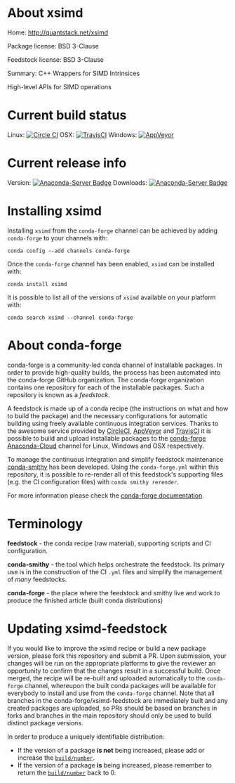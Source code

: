 About xsimd
===========

Home: http://quantstack.net/xsimd

Package license: BSD 3-Clause

Feedstock license: BSD 3-Clause

Summary: C++ Wrappers for SIMD Intrinsices

High-level APIs for SIMD operations

Current build status
====================

Linux: [![Circle CI](https://circleci.com/gh/conda-forge/xsimd-feedstock.svg?style=shield)](https://circleci.com/gh/conda-forge/xsimd-feedstock)
OSX: [![TravisCI](https://travis-ci.org/conda-forge/xsimd-feedstock.svg?branch=master)](https://travis-ci.org/conda-forge/xsimd-feedstock)
Windows: [![AppVeyor](https://ci.appveyor.com/api/projects/status/github/conda-forge/xsimd-feedstock?svg=True)](https://ci.appveyor.com/project/conda-forge/xsimd-feedstock/branch/master)

Current release info
====================
Version: [![Anaconda-Server Badge](https://anaconda.org/conda-forge/xsimd/badges/version.svg)](https://anaconda.org/conda-forge/xsimd)
Downloads: [![Anaconda-Server Badge](https://anaconda.org/conda-forge/xsimd/badges/downloads.svg)](https://anaconda.org/conda-forge/xsimd)

Installing xsimd
================

Installing `xsimd` from the `conda-forge` channel can be achieved by adding `conda-forge` to your channels with:

```
conda config --add channels conda-forge
```

Once the `conda-forge` channel has been enabled, `xsimd` can be installed with:

```
conda install xsimd
```

It is possible to list all of the versions of `xsimd` available on your platform with:

```
conda search xsimd --channel conda-forge
```


About conda-forge
=================

conda-forge is a community-led conda channel of installable packages.
In order to provide high-quality builds, the process has been automated into the
conda-forge GitHub organization. The conda-forge organization contains one repository
for each of the installable packages. Such a repository is known as a *feedstock*.

A feedstock is made up of a conda recipe (the instructions on what and how to build
the package) and the necessary configurations for automatic building using freely
available continuous integration services. Thanks to the awesome service provided by
[CircleCI](https://circleci.com/), [AppVeyor](http://www.appveyor.com/)
and [TravisCI](https://travis-ci.org/) it is possible to build and upload installable
packages to the [conda-forge](https://anaconda.org/conda-forge)
[Anaconda-Cloud](http://docs.anaconda.org/) channel for Linux, Windows and OSX respectively.

To manage the continuous integration and simplify feedstock maintenance
[conda-smithy](http://github.com/conda-forge/conda-smithy) has been developed.
Using the ``conda-forge.yml`` within this repository, it is possible to re-render all of
this feedstock's supporting files (e.g. the CI configuration files) with ``conda smithy rerender``.

For more information please check the [conda-forge documentation](https://conda-forge.org/docs/).

Terminology
===========

**feedstock** - the conda recipe (raw material), supporting scripts and CI configuration.

**conda-smithy** - the tool which helps orchestrate the feedstock.
                   Its primary use is in the construction of the CI ``.yml`` files
                   and simplify the management of *many* feedstocks.

**conda-forge** - the place where the feedstock and smithy live and work to
                  produce the finished article (built conda distributions)


Updating xsimd-feedstock
========================

If you would like to improve the xsimd recipe or build a new
package version, please fork this repository and submit a PR. Upon submission,
your changes will be run on the appropriate platforms to give the reviewer an
opportunity to confirm that the changes result in a successful build. Once
merged, the recipe will be re-built and uploaded automatically to the
`conda-forge` channel, whereupon the built conda packages will be available for
everybody to install and use from the `conda-forge` channel.
Note that all branches in the conda-forge/xsimd-feedstock are
immediately built and any created packages are uploaded, so PRs should be based
on branches in forks and branches in the main repository should only be used to
build distinct package versions.

In order to produce a uniquely identifiable distribution:
 * If the version of a package **is not** being increased, please add or increase
   the [``build/number``](http://conda.pydata.org/docs/building/meta-yaml.html#build-number-and-string).
 * If the version of a package **is** being increased, please remember to return
   the [``build/number``](http://conda.pydata.org/docs/building/meta-yaml.html#build-number-and-string)
   back to 0.
